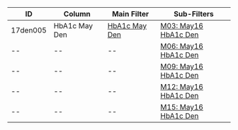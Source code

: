 ID | Column | Main Filter | Sub-Filters | 
-- | ------ | -------| -----------|
17den005| HbA1c May Den | [HbA1c May Den](https://github.com/Edward-Yao31/Salud-Y-Vida-Report/blob/master/main-filters/den/HbA1c%20May%20Den) | [M03: May16 HbA1c Den](https://github.com/Edward-Yao31/Salud-Y-Vida-Report/blob/master/sub-filters/den/M03:%20May16%20HbA1c%20Den)
-- | --| --|[M06: May16 HbA1c Den](https://github.com/Edward-Yao31/Salud-Y-Vida-Report/blob/master/sub-filters/den/M06:%20May16%20HbA1c%20Den)|
-- | --| --|[M09: May16 HbA1c Den](https://github.com/Edward-Yao31/Salud-Y-Vida-Report/blob/master/sub-filters/den/M09:%20May16%20HbA1c%20Den)|
-- | --| --|[M12: May16 HbA1c Den](https://github.com/Edward-Yao31/Salud-Y-Vida-Report/blob/master/sub-filters/den/M12:%20May16%20HbA1c%20Den)|
-- | --| --|[M15: May16 HbA1c Den](https://github.com/Edward-Yao31/Salud-Y-Vida-Report/blob/master/sub-filters/den/M15:%20May16%20HbA1c%20Den)|
